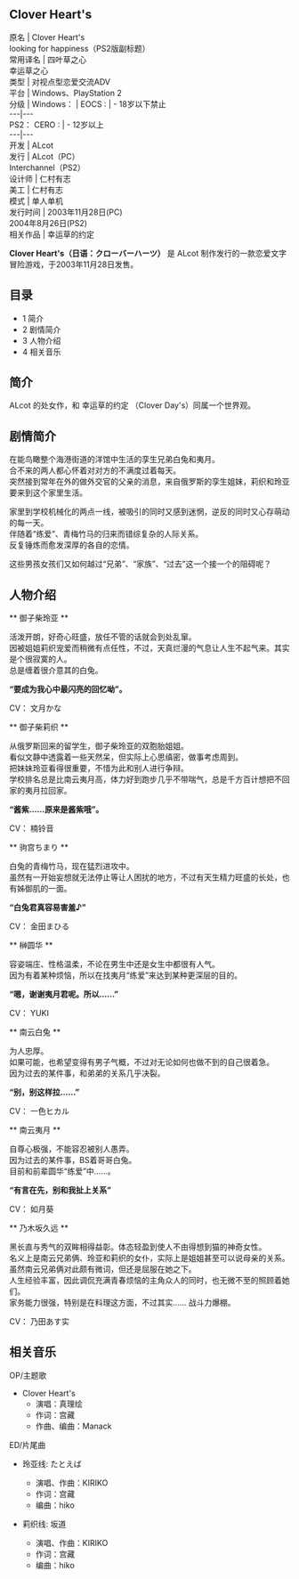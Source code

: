 Clover Heart's  
---  
原名  |  Clover Heart's   
looking for happiness（PS2版副标题）  
常用译名  |  四叶草之心   
幸运草之心  
类型  |  对视点型恋爱交流ADV   
平台  |  Windows、PlayStation 2   
分级  |  Windows：  |  EOCS  :  |  \- 18岁以下禁止   
---|---  
PS2：  CERO  :  |  \- 12岁以上   
---|---  
开发  |  ALcot   
发行  |  ALcot（PC）   
Interchannel（PS2）  
设计师  |  仁村有志   
美工  |  仁村有志   
模式  |  单人单机   
发行时间  |  2003年11月28日(PC)   
2004年8月26日(PS2)  
相关作品  |  幸运草的约定   
  
**Clover Heart's（日语：クローバーハーツ）** 是  ALcot  制作发行的一款恋爱文字冒险游戏，于2003年11月28日发售。

##  目录

  * 1  简介 
  * 2  剧情简介 
  * 3  人物介绍 
  * 4  相关音乐 

##  简介

ALcot  的处女作，和  幸运草的约定  （Clover Day's）同属一个世界观。

##  剧情简介

在能鸟瞰整个海港街道的洋馆中生活的孪生兄弟白兔和夷月。  
合不来的两人都心怀着对对方的不满度过着每天。  
突然接到常年在外的做外交官的父亲的消息，来自俄罗斯的孪生姐妹，莉织和玲亚要来到这个家里生活。  
  
家里到学校机械化的两点一线，被吸引的同时又感到迷惘，逆反的同时又心存萌动的每一天。  
伴随着“练爱”、青梅竹马的归来而错综复杂的人际关系。  
反复锤炼而愈发深厚的各自的恋情。  
  
这些男孩女孩们又如何越过“兄弟”、“家族”、“过去”这一个接一个的阻碍呢？

##  人物介绍

** 御子柴玲亚  **

活泼开朗，好奇心旺盛，放任不管的话就会到处乱窜。  
因被姐姐莉织宠爱而稍微有点任性，不过，天真烂漫的气息让人生不起气来。其实是个很寂寞的人。  
总是缠着很介意其的白兔。  

**“要成为我心中最闪亮的回忆呦”。**

CV：  文月かな

** 御子柴莉织  **

从俄罗斯回来的留学生，御子柴玲亚的双胞胎姐姐。  
看似文静中透露着一些天然呆，但实际上心思缜密，做事考虑周到。  
把妹妹玲亚看得很重要，不惜为此和别人进行争辩。  
学校排名总是比南云夷月高，体力好到跑步几乎不带喘气，总是千方百计想把不回家的夷月拉回家。

**“酱紫……原来是酱紫哦”。**

CV：  楠铃音

** 驹宫ちまり  **

白兔的青梅竹马，现在猛烈进攻中。  
虽然有一开始妄想就无法停止等让人困扰的地方，不过有天生精力旺盛的长处，也有姊御肌的一面。  

**“白兔君真容易害羞♪”**

CV：  金田まひる

** 榊圆华  **

容姿端庄、性格温柔，不论在男生中还是女生中都很有人气。  
因为有着某种烦恼，所以在找夷月“练爱”来达到某种更深层的目的。  

**“嗯，谢谢夷月君呢。所以……”**

CV：  YUKI

** 南云白兔  **

为人忠厚。  
如果可能，也希望变得有男子气概，不过对无论如何也做不到的自己很着急。  
因为过去的某件事，和弟弟的关系几乎决裂。  

**“别，别这样拉……”**

CV：  一色ヒカル

** 南云夷月  **

自尊心极强，不能容忍被别人愚弄。  
因为过去的某件事，BS着哥哥白兔。  
目前和前辈圆华“练爱”中……。  

**“有言在先，别和我扯上关系”**

CV：  如月葵

** 乃木坂久远  **

黑长直与秀气的双眸相得益彰。体态轻盈到使人不由得想到猫的神奇女性。  
名义上是南云兄弟俩、玲亚和莉织的女仆，实际上是姐姐甚至可以说母亲的关系。虽然南云兄弟俩对此颇有微词，但还是屈服在她之下。  
人生经验丰富，因此调侃充满青春烦恼的主角众人的同时，也无微不至的照顾着她们。  
家务能力很强，特别是在料理这方面，不过其实……  战斗力爆棚。

CV：  乃田あす实

##  相关音乐

OP/主题歌

  * Clover Heart's 
    * 演唱：真理绘 
    * 作词：宫藏 
    * 作曲、编曲：Manack 

ED/片尾曲

  * 玲亚线:  たとえば 
    * 演唱、作曲：KIRIKO 
    * 作词：宫藏 
    * 编曲：hiko 

  * 莉织线:  坂道 
    * 演唱、作曲：KIRIKO 
    * 作词：宫藏 
    * 编曲：hiko 

